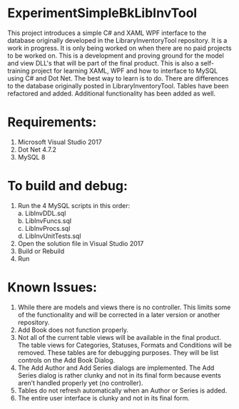 # ExperimentSimpleBkLibInvTool
This project introduces a simple C# and XAML WPF interface to the database originally developed in the LibraryInventoryTool repository. It is a work in progress. It is only being worked on when there are no paid projects to be worked on.
This is a development and proving ground for the model and view DLL's that will be part of the final product.
This is also a self-training project for learning XAML, WPF and how to interface to MySQL using C# and Dot Net. The best way to learn is to do.
There are differences to the database originally posted in LibraryInventoryTool. Tables have been refactored and added. Additional functionality has been added as well.
# Requirements:
1.	Microsoft Visual Studio 2017
2.	Dot Net 4.7.2
3.	MySQL 8
# To build and debug:
1.	Run the 4 MySQL scripts in this order:  
a.	LibInvDDL.sql  
b.	LibInvFuncs.sql  
c.	LibInvProcs.sql  
d.	LibInvUnitTests.sql  
2.	Open the solution file in Visual Studio 2017
3.	Build or Rebuild
4.	Run
# Known Issues:
1.	While there are models and views there is no controller. This limits some of the functionality and will be corrected in a later version or another repository.
2.	Add Book does not function properly.
3.	Not all of the current table views will be available in the final product. The table views for Categories, Statuses, Formats and Conditions will be removed. These tables are for debugging purposes. They will be list controls on the Add Book Dialog.
4.	The Add Author and Add Series dialogs are implemented. The Add Series dialog is rather clunky and not in its final form because events aren’t handled properly yet (no controller).
5.	Tables do not refresh automatically when an Author or Series is added.
6.	The entire user interface is clunky and not in its final form.
